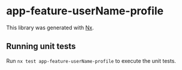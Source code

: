 # app-feature-userName-profile

This library was generated with [Nx](https://nx.dev).

## Running unit tests

Run `nx test app-feature-userName-profile` to execute the unit tests.
